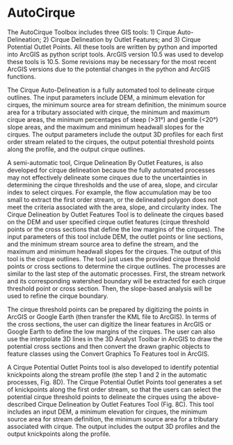 # AutoCirque
The AutoCirque Toolbox includes three GIS tools: 1) Cirque Auto-Delineation; 2) Cirque Delineation by Outlet Features; and 3) Cirque Potential Outlet Points. All these tools are written by python and imported into ArcGIS as python script tools. ArcGIS version 10.5 was used to develop these tools is 10.5. Some revisions may be necessary for the most recent ArcGIS versions due to the potential changes in the python and ArcGIS functions.

The Cirque Auto-Delineation is a fully automated tool to delineate cirque outlines. The input parameters include DEM, a minimum elevation for cirques, the minimum source area for stream definition, the minimum source area for a tributary associated with cirque, the minimum and maximum cirque areas, the minimum percentages of steep (>31°) and gentle (<20°) slope areas, and the maximum and minimum headwall slopes for the cirques. The output parameters include the output 3D profiles for each first order stream related to the cirques, the output potential threshold points along the profile, and the output cirque outlines. 

A semi-automatic tool, Cirque Delineation By Outlet Features, is also developed for cirque delineation because the fully automated processes may not effectively delineate some cirques due to the uncertainties in determining the cirque thresholds and the use of area, slope, and circular index to select cirques. For example, the flow accumulation may be too small to extract the first order stream, or the delineated polygon does not meet the criteria associated with the area, slope, and circularity index. The Cirque Delineation by Outlet Features Tool is to delineate the cirques based on the DEM and user specified cirque outlet features (cirque threshold points or the cross sections that define the low margins of the cirques). The input parameters of this tool include DEM, the outlet points or line sections, and the minimum stream source area to define the stream, and the maximum and minimum headwall slopes for the cirques. The output of this tool is the cirque outlines. The tool just uses the provided cirque threshold points or cross sections to determine the cirque outlines. The processes are similar to the last step of the automatic processes. First, the stream network and its corresponding watershed boundary will be extracted for each cirque threshold point or cross section. Then, the slope-based analysis will be used to refine the cirque boundary. 

The cirque threshold points can be prepared by digitizing the points in ArcGIS or Google Earth (then transfer the KML file to ArcGIS). In terms of the cross sections, the user can digitize the linear features in ArcGIS or Google Earth to define the low margins of the cirques. The user can also use the interpolate 3D lines in the 3D Analyst Toolbar in ArcGIS to draw the potential cross sections and then convert the drawn graphic objects to feature classes using the Convert Graphics To Features tool in ArcGIS. 

A Cirque Potential Outlet Points tool is also developed to identify potential knickpoints along the stream profile (the step 1 and 2 in the automatic processes, Fig. 8D). The Cirque Potential Outlet Points tool generates a set of knickpoints along the first order stream, so that the users can select the potential cirque threshold points to delineate the cirques using the above-described Cirque Delineation by Outlet Features Tool (Fig. 8C). This tool includes an input DEM, a minimum elevation for cirques, the minimum source area for stream definition, the minimum source area for a tributary associated with cirque. The output includes the output 3D profiles and the output knickpoints along the profile.
